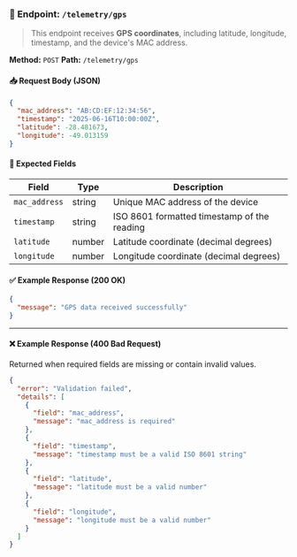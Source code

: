 ### 🧭 Endpoint: `/telemetry/gps`

> This endpoint receives **GPS coordinates**, including latitude, longitude, timestamp, and the device's MAC address.

**Method:** `POST`
**Path:** `/telemetry/gps`

#### 📥 Request Body (JSON)

```json
{
  "mac_address": "AB:CD:EF:12:34:56",
  "timestamp": "2025-06-16T10:00:00Z",
  "latitude": -28.481673,
  "longitude": -49.013159
}
```

#### 📄 Expected Fields

| Field         | Type   | Description                                 |
| ------------- | ------ | ------------------------------------------- |
| `mac_address` | string | Unique MAC address of the device            |
| `timestamp`   | string | ISO 8601 formatted timestamp of the reading |
| `latitude`    | number | Latitude coordinate (decimal degrees)       |
| `longitude`   | number | Longitude coordinate (decimal degrees)      |

#### ✅ Example Response (200 OK)

```json
{
  "message": "GPS data received successfully"
}
```

---

#### ❌ Example Response (400 Bad Request)

Returned when required fields are missing or contain invalid values.

```json
{
  "error": "Validation failed",
  "details": [
    {
      "field": "mac_address",
      "message": "mac_address is required"
    },
    {
      "field": "timestamp",
      "message": "timestamp must be a valid ISO 8601 string"
    },
    {
      "field": "latitude",
      "message": "latitude must be a valid number"
    },
    {
      "field": "longitude",
      "message": "longitude must be a valid number"
    }
  ]
}
```
